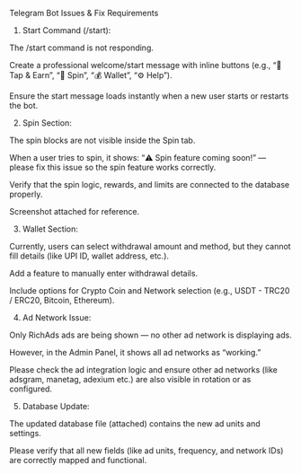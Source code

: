 Telegram Bot Issues & Fix Requirements

1. Start Command (/start):

The /start command is not responding.

Create a professional welcome/start message with inline buttons (e.g., “🎯 Tap & Earn”, “🎡 Spin”, “💰 Wallet”, “⚙️ Help”).

Ensure the start message loads instantly when a new user starts or restarts the bot.



2. Spin Section:

The spin blocks are not visible inside the Spin tab.

When a user tries to spin, it shows: “⚠️ Spin feature coming soon!” — please fix this issue so the spin feature works correctly.

Verify that the spin logic, rewards, and limits are connected to the database properly.

Screenshot attached for reference.



3. Wallet Section:

Currently, users can select withdrawal amount and method, but they cannot fill details (like UPI ID, wallet address, etc.).

Add a feature to manually enter withdrawal details.

Include options for Crypto Coin and Network selection (e.g., USDT - TRC20 / ERC20, Bitcoin, Ethereum).



4. Ad Network Issue:

Only RichAds ads are being shown — no other ad network is displaying ads.

However, in the Admin Panel, it shows all ad networks as “working.”

Please check the ad integration logic and ensure other ad networks (like adsgram, manetag, adexium etc.) are also visible in rotation or as configured.



5. Database Update:

The updated database file (attached) contains the new ad units and settings.

Please verify that all new fields (like ad units, frequency, and network IDs) are correctly mapped and functional.
